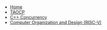 - [Home](/)
- [TAOCP](/TAOCP/)
- [C++ Concurrency](/CppConcurrency/)
- [Computer Organization and Design (RISC-V)](/ComputerOrganizationDesign/)
